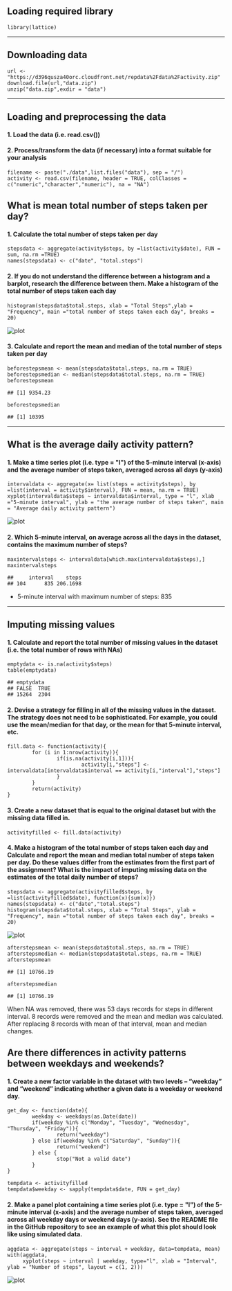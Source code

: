 Loading required library
------------------------

    library(lattice)

------------------------------------------------------------------------

Downloading data
----------------

    url <- "https://d396qusza40orc.cloudfront.net/repdata%2Fdata%2Factivity.zip"
    download.file(url,"data.zip")
    unzip("data.zip",exdir = "data")

------------------------------------------------------------------------

Loading and preprocessing the data
----------------------------------


#### 1. Load the data (i.e. read.csv())

#### 2. Process/transform the data (if necessary) into a format suitable for your analysis

    filename <- paste("./data",list.files("data"), sep = "/")
    activity <- read.csv(filename, header = TRUE, colClasses = c("numeric","character","numeric"), na = "NA")

What is mean total number of steps taken per day?
-------------------------------------------------


#### 1. Calculate the total number of steps taken per day

    stepsdata <- aggregate(activity$steps, by =list(activity$date), FUN = sum, na.rm =TRUE)
    names(stepsdata) <- c("date", "total.steps")

#### 2. If you do not understand the difference between a histogram and a barplot, research the difference between them. Make a histogram of the total number of steps taken each day

    histogram(stepsdata$total.steps, xlab = "Total Steps",ylab = "Frequency", main ="total number of steps taken each day", breaks =  20)

![plot](figure/plot1.png)

#### 3. Calculate and report the mean and median of the total number of steps taken per day

    beforestepsmean <- mean(stepsdata$total.steps, na.rm = TRUE)
    beforestepsmedian <- median(stepsdata$total.steps, na.rm = TRUE)
    beforestepsmean

    ## [1] 9354.23

    beforestepsmedian

    ## [1] 10395

------------------------------------------------------------------------

What is the average daily activity pattern?
-------------------------------------------

#### 1. Make a time series plot (i.e. type = "l") of the 5-minute interval (x-axis) and the average number of steps taken, averaged across all days (y-axis)

    intervaldata <- aggregate(x= list(steps = activity$steps), by =list(interval = activity$interval), FUN = mean, na.rm = TRUE)
    xyplot(intervaldata$steps ~ intervaldata$interval, type = "l", xlab ="5-minute interval", ylab = "the average number of steps taken", main = "Average daily activity pattern")

![plot](figure/plot2.png)

#### 2. Which 5-minute interval, on average across all the days in the dataset, contains the maximum number of steps?

    maxintervalsteps <- intervaldata[which.max(intervaldata$steps),]
    maxintervalsteps

    ##     interval    steps
    ## 104      835 206.1698

-   5-minute interval with maximum number of steps: 835

------------------------------------------------------------------------

Imputing missing values
-----------------------

#### 1. Calculate and report the total number of missing values in the dataset (i.e. the total number of rows with NAs)

    emptydata <- is.na(activity$steps)
    table(emptydata)

    ## emptydata
    ## FALSE  TRUE 
    ## 15264  2304

#### 2. Devise a strategy for filling in all of the missing values in the dataset. The strategy does not need to be sophisticated. For example, you could use the mean/median for that day, or the mean for that 5-minute interval, etc.

    fill.data <- function(activity){
            for (i in 1:nrow(activity)){
                    if(is.na(activity[i,1])){
                            activity[i,"steps"] <- intervaldata[intervaldata$interval == activity[i,"interval"],"steps"] 
                    }
            }
            return(activity)
    }

#### 3. Create a new dataset that is equal to the original dataset but with the missing data filled in.

    activityfilled <- fill.data(activity)

#### 4. Make a histogram of the total number of steps taken each day and Calculate and report the mean and median total number of steps taken per day. Do these values differ from the estimates from the first part of the assignment? What is the impact of imputing missing data on the estimates of the total daily number of steps?

    stepsdata <- aggregate(activityfilled$steps, by =list(activityfilled$date), function(x){sum(x)})
    names(stepsdata) <- c("date","total.steps")
    histogram(stepsdata$total.steps, xlab = "Total Steps", ylab = "Frequency", main ="total number of steps taken each day", breaks =  20)

![plot](figure/plot3.png)

    afterstepsmean <- mean(stepsdata$total.steps, na.rm = TRUE)
    afterstepsmedian <- median(stepsdata$total.steps, na.rm = TRUE)
    afterstepsmean

    ## [1] 10766.19

    afterstepsmedian

    ## [1] 10766.19

When NA was removed, there was 53 days records for steps in different
interval. 8 records were removed and the mean and median was calculated.
After replacing 8 records with mean of that interval, mean and median
changes.

Are there differences in activity patterns between weekdays and weekends?
-------------------------------------------------------------------------

 
#### 1. Create a new factor variable in the dataset with two levels – “weekday” and “weekend” indicating whether a given date is a weekday or weekend day.

    get_day <- function(date){
            weekday <- weekdays(as.Date(date))
            if(weekday %in% c("Monday", "Tuesday", "Wednesday", "Thursday", "Friday")){
                    return("weekday")
            } else if(weekday %in% c("Saturday", "Sunday")){
                    return("weekend")
            } else {
                    stop("Not a valid date")
            }
    }

    tempdata <- activityfilled
    tempdata$weekday <- sapply(tempdata$date, FUN = get_day)

#### 2. Make a panel plot containing a time series plot (i.e. type = "l") of the 5-minute interval (x-axis) and the average number of steps taken, averaged across all weekday days or weekend days (y-axis). See the README file in the GitHub repository to see an example of what this plot should look like using simulated data.

    aggdata <- aggregate(steps ~ interval + weekday, data=tempdata, mean)
    with(aggdata,
         xyplot(steps ~ interval | weekday, type="l", xlab = "Interval", ylab = "Number of steps", layout = c(1, 2)))

![plot](figure/plot4.png)
